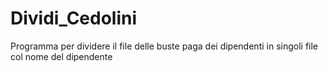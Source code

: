 # Dividi_Cedolini
Programma per dividere il file delle buste paga dei dipendenti in singoli file col nome del dipendente
